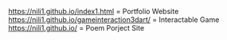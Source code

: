 https://nili1.github.io/index1.html = Portfolio Website
https://nili1.github.io/gameinteraction3dart/ = Interactable Game
https://nili1.github.io/ = Poem Porject Site
